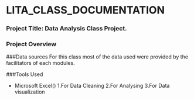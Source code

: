# LITA_CLASS_DOCUMENTATION

### Project Title: Data Analysis Class Project.

### Project Overview

###Data sources
For this class most of the data used were provided by the facilitators of each modules.

###Tools Used
- Microsoft Excel()
   1.For Data Cleaning
   2.For Analysing
   3.For Data visualization

